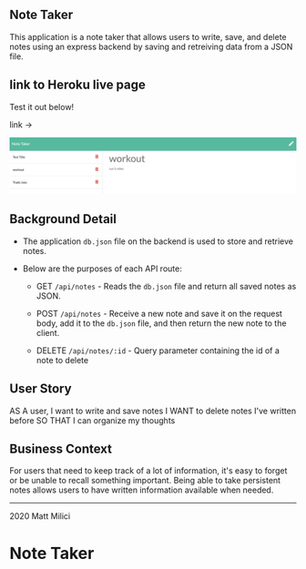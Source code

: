 ## Note Taker

This application is a note taker that allows users to write, save, and delete notes using an express backend by saving and retreiving data from a JSON file.

## link to Heroku live page

Test it out below!

link ->

![Generated Team Page](./Develop/img/img.png)

## Background Detail

- The application `db.json` file on the backend is used to store and retrieve notes.

- Below are the purposes of each API route:

  - GET `/api/notes` - Reads the `db.json` file and return all saved notes as JSON.

  - POST `/api/notes` - Receive a new note and save it on the request body, add it to the `db.json` file, and then return the new note to the client.

  - DELETE `/api/notes/:id` - Query parameter containing the id of a note to delete

## User Story

AS A user, I want to write and save notes
I WANT to delete notes I've written before
SO THAT I can organize my thoughts

## Business Context

For users that need to keep track of a lot of information, it's easy to forget or be unable to recall something important. Being able to take persistent notes allows users to have written information available when needed.

---

2020 Matt Milici

# Note Taker
